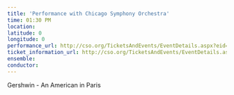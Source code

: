 ```yaml
---
title: 'Performance with Chicago Symphony Orchestra'
time: 01:30 PM
location: 
latitude: 0
longitude: 0
performance_url: http://cso.org/TicketsAndEvents/EventDetails.aspx?eid=5657
ticket_information_url: http://cso.org/TicketsAndEvents/EventDetails.aspx?eid=5657
ensemble: 
conductor: 
---
```

Gershwin - An American in Paris